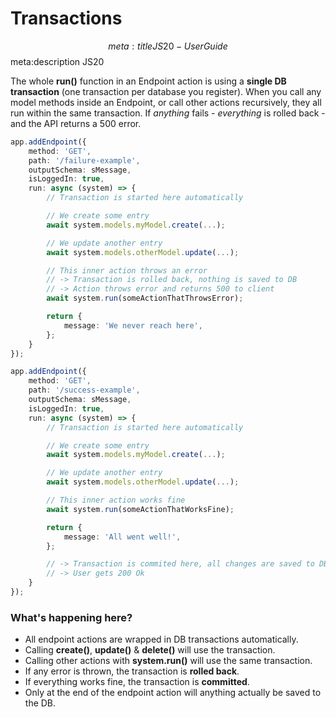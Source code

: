 # Transactions
$$ meta:title JS20 - User Guide
$$ meta:description JS20

The whole **run()** function in an Endpoint action is using a **single DB transaction** (one transaction per database you register). When you call any model methods inside an Endpoint, or call other actions recursively, they all run within the same transaction. If *anything* fails - *everything* is rolled back - and the API returns a 500 error.

```ts
app.addEndpoint({
    method: 'GET',
    path: '/failure-example',
    outputSchema: sMessage,
    isLoggedIn: true,
    run: async (system) => {
        // Transaction is started here automatically

        // We create some entry
        await system.models.myModel.create(...);

        // We update another entry
        await system.models.otherModel.update(...);

        // This inner action throws an error
        // -> Transaction is rolled back, nothing is saved to DB
        // -> Action throws error and returns 500 to client
        await system.run(someActionThatThrowsError);

        return {
            message: 'We never reach here',
        };
    }
});

app.addEndpoint({
    method: 'GET',
    path: '/success-example',
    outputSchema: sMessage,
    isLoggedIn: true,
    run: async (system) => {
        // Transaction is started here automatically

        // We create some entry
        await system.models.myModel.create(...);

        // We update another entry
        await system.models.otherModel.update(...);

        // This inner action works fine
        await system.run(someActionThatWorksFine);

        return {
            message: 'All went well!',
        };

        // -> Transaction is commited here, all changes are saved to DB
        // -> User gets 200 Ok
    }
});
```

### What's happening here?
* All endpoint actions are wrapped in DB transactions automatically.
* Calling **create()**, **update()** & **delete()** will use the transaction.
* Calling other actions with **system.run()** will use the same transaction.
* If any error is thrown, the transaction is **rolled back**.
* If everything works fine, the transaction is **committed**.
* Only at the end of the endpoint action will anything actually be saved to the DB.